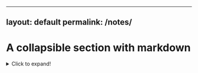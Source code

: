 



---
layout: default
permalink: /notes/
---
# A collapsible section with markdown
<details>
  <summary>Click to expand!</summary>
  
  ## Heading
  1. A numbered
  2. list
     * With some
     * Sub bullets
</details>

<!--stackedit_data:
eyJoaXN0b3J5IjpbMjAxODczNTAwNCwtMTYzODA4NjUzMV19
-->